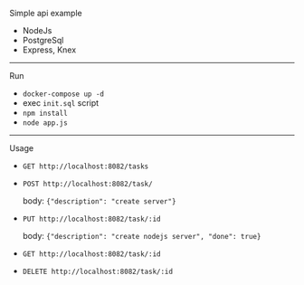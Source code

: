 Simple api example
- NodeJs 
- PostgreSql
- Express, Knex
-----
Run 
- `docker-compose up -d`
-  exec `init.sql` script
- `npm install`
- `node app.js`
-----
Usage

- `GET http://localhost:8082/tasks`
- `POST http://localhost:8082/task/`

   body: `{"description": "create server"}`
- `PUT http://localhost:8082/task/:id`

  body: `{"description": "create nodejs server", "done": true}`
- `GET http://localhost:8082/task/:id`
- `DELETE http://localhost:8082/task/:id`
